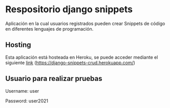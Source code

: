 # Respositorio django snippets

Aplicación en la cual usuarios registrados pueden crear Snippets de código en diferentes
lenguajes de programación.

## Hosting

Esta aplicación está hosteada en Heroku, se puede acceder mediante el siguiente [link](https://django-snippets-crud.herokuapp.com/) (https://django-snippets-crud.herokuapp.com/)

## Usuario para realizar pruebas
Username: user

Password: user2021